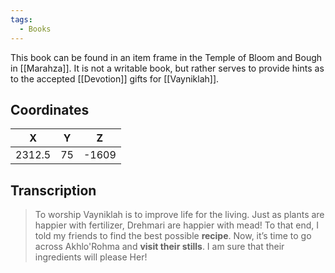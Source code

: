 ```yaml
---
tags:
  - Books
---
```


This book can be found in an item frame in the Temple of Bloom and Bough in [[Marahza]]. It is not a writable book, but rather serves to provide hints as to the accepted [[Devotion]] gifts for [[Vayniklah]].

## Coordinates
| **X**  | **Y** | **Z** |
| :----: | :---: | :---: |
| 2312.5 |  75   | -1609 |

## Transcription
> To worship Vayniklah is to improve life for the living. Just as plants are happier with fertilizer, Drehmari are happier with mead! To that end, I told my friends to find the best possible **recipe**. Now, it’s time to go across Akhlo'Rohma and **visit their stills**. I am sure that their ingredients will please Her!
